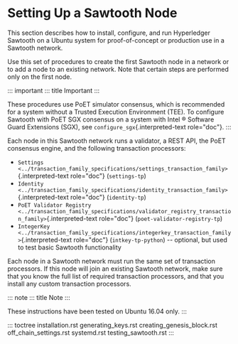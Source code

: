 # Setting Up a Sawtooth Node

This section describes how to install, configure, and run Hyperledger
Sawtooth on a Ubuntu system for proof-of-concept or production use in a
Sawtooth network.

Use this set of procedures to create the first Sawtooth node in a
network or to add a node to an existing network. Note that certain steps
are performed only on the first node.

::: important
::: title
Important
:::

These procedures use PoET simulator consensus, which is recommended for
a system without a Trusted Execution Environment (TEE). To configure
Sawtooth with PoET SGX consensus on a system with Intel ® Software Guard
Extensions (SGX), see `configure_sgx`{.interpreted-text role="doc"}.
:::

Each node in this Sawtooth network runs a validator, a REST API, the
PoET consensus engine, and the following transaction processors:

-   `Settings <../transaction_family_specifications/settings_transaction_family>`{.interpreted-text
    role="doc"} (`settings-tp`)
-   `Identity <../transaction_family_specifications/identity_transaction_family>`{.interpreted-text
    role="doc"} (`identity-tp`)
-   `PoET Validator Registry <../transaction_family_specifications/validator_registry_transaction_family>`{.interpreted-text
    role="doc"} (`poet-validator-registry-tp`)
-   `IntegerKey <../transaction_family_specifications/integerkey_transaction_family>`{.interpreted-text
    role="doc"} (`intkey-tp-python`) \-- optional, but used to test
    basic Sawtooth functionality

Each node in a Sawtooth network must run the same set of transaction
processors. If this node will join an existing Sawtooth network, make
sure that you know the full list of required transaction processors, and
that you install any custom transaction processors.

::: note
::: title
Note
:::

These instructions have been tested on Ubuntu 16.04 only.
:::

::: toctree
installation.rst generating_keys.rst creating_genesis_block.rst
off_chain_settings.rst systemd.rst testing_sawtooth.rst
:::

<!--
  Licensed under Creative Commons Attribution 4.0 International License
  https://creativecommons.org/licenses/by/4.0/
-->
